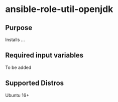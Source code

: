 # ansible-role-util-openjdk
## Purpose
Installs ...
## Required input variables
To be added
## Supported Distros
Ubuntu 16+
